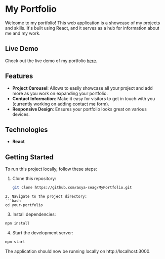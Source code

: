 # My Portfolio

Welcome to my portfolio! This web application is a showcase of my projects and skills. It's built using React, and it serves as a hub for information about me and my work.


## Live Demo

Check out the live demo of my portfolio [here]([https://asya-seag.github.io/MyPortfolio/]).

## Features

- **Project Carousel**: Allows to easily showcase all your project and add more as you work on expanding your portfolio.
- **Contact Information**: Make it easy for visitors to get in touch with you (currently working on adding contact me form).
- **Responsive Design**: Ensures your portfolio looks great on various devices.

## Technologies

- **React**


## Getting Started

To run this project locally, follow these steps:

1. Clone this repository:

   ```bash
   git clone https://github.com/asya-seag/MyPortfolio.git
  ```
2. Navigate to the project directory:
  ```bash
  cd your-portfolio
  ```

3. Install dependencies:
  ```bash
  npm install
  ```

4. Start the development server:
  ```bash
  npm start
  ```
  
  The application should now be running locally on http://localhost:3000.









